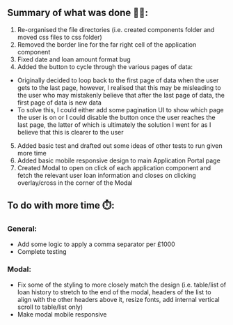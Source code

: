 <!-- Project Comments Go Here -->

## Summary of what was done :technologist::

1. Re-organised the file directories (i.e. created components folder and moved css files to css folder)
2. Removed the border line for the far right cell of the application component
3. Fixed date and loan amount format bug
4. Added the button to cycle through the various pages of data:

- Originally decided to loop back to the first page of data when the user gets to the last page, however, I realised that this may be misleading to the user who may mistakenly believe that after the last page of data, the first page of data is new data
- To solve this, I could either add some pagination UI to show which page the user is on or I could disable the button once the user reaches the last page, the latter of which is ultimately the solution I went for as I believe that this is clearer to the user

5. Added basic test and drafted out some ideas of other tests to run given more time
6. Added basic mobile responsive design to main Application Portal page
7. Created Modal to open on click of each application component and fetch the relevant user loan information and closes on clicking overlay/cross in the corner of the Modal

## To do with more time :stopwatch::

### General:

- Add some logic to apply a comma separator per £1000
- Complete testing

### Modal:

- Fix some of the styling to more closely match the design (i.e. table/list of loan history to stretch to the end of the modal, headers of the list to align with the other headers above it, resize fonts, add internal vertical scroll to table/list only)
- Make modal mobile responsive
